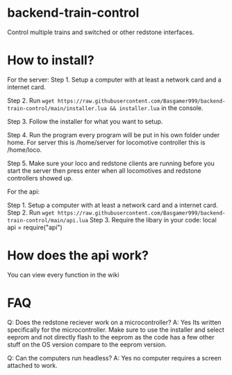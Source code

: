 # backend-train-control
Control multiple trains and switched or other redstone interfaces.

# How to install?

For the server:
Step 1. Setup a computer with at least a network card and a internet card.

Step 2. Run `wget https://raw.githubusercontent.com/Basgamer999/backend-train-control/main/installer.lua && installer.lua` in the console.

Step 3. Follow the installer for what you want to setup.

Step 4. Run the program every program will be put in his own folder under home. For server this is /home/server for locomotive controller this is /home/loco. 

Step 5. Make sure your loco and redstone clients are running before you start the server then press enter when all locomotives and redstone controllers showed up.


For the api:

Step 1. Setup a computer with at least a network card and a internet card.
Step 2. Run `wget https://raw.githubusercontent.com/Basgamer999/backend-train-control/main/api.lua`
Step 3. Require the libary in your code: local api = require("api")

# How does the api work? 
You can view every function in the wiki

# FAQ
Q: Does the redstone reciever work on a microcontroller? 
A: Yes Its written specifically for the microcontroller. Make sure to use the installer and select eeprom and not directly flash to the eeprom as the code has a few other stuff on the OS version compare to the eeprom version.

Q: Can the computers run headless?
A: Yes no computer requires a screen attached to work.
